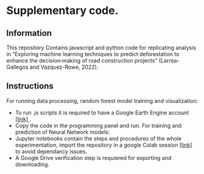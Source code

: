 # Supplementary code.
## Information
This repository Contains javascript and python code for replicating analysis in "Exploring machine learning techniques to predict deforestation to enhance the decision‐making of road construction projects" (Larrea-Gallegos and Vazquez-Rowe, 2022).

## Instructions
For running data processing, random forest model training and visualization:  
- To run .js scripts it is required to have a Google Earth Engine account [ [link] ](https://code.earthengine.google.com/). 
- Copy the code in the programming panel and run.
For training and prediction of Neural Network models: 
- Jupyter notebooks contain the steps and procedures of the whole experimentation, import the repository in a google Colab session [ [link] ](https://colab.research.google.com/) to avoid dependancy issues.
- A Google Drive verification step is requiered for exporting and downloading.
